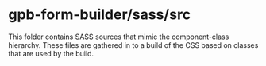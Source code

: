 # gpb-form-builder/sass/src

This folder contains SASS sources that mimic the component-class hierarchy. These files
are gathered in to a build of the CSS based on classes that are used by the build.
